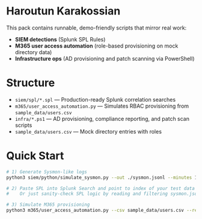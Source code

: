
# Haroutun Karakossian

This pack contains runnable, demo-friendly scripts that mirror real work:
- **SIEM detections** (Splunk SPL Rules)
- **M365 user access automation** (role-based provisioning on mock directory data)
- **Infrastructure ops** (AD provisioning and patch scanning via PowerShell)

# Structure
- `siem/spl/*.spl` — Production-ready Splunk correlation searches
- `m365/user_access_automation.py` — Simulates RBAC provisioning from `sample_data/users.csv`
- `infra/*.ps1` — AD provisioning, compliance reporting, and patch scan scripts
- `sample_data/users.csv` — Mock directory entries with roles

# Quick Start
```bash
# 1) Generate Sysmon-like logs
python3 siem/python/simulate_sysmon.py --out ./sysmon.jsonl --minutes 15 --rate 20

# 2) Paste SPL into Splunk Search and point to index of your test data
#    Or just sanity-check SPL logic by reading and filtering sysmon.jsonl.

# 3) Simulate M365 provisioning
python3 m365/user_access_automation.py --csv sample_data/users.csv --report out/provision_report.csv
```


